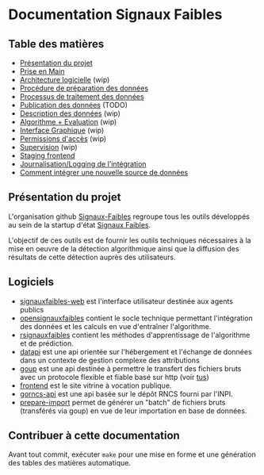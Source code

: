 # Documentation Signaux Faibles

<!-- DOCTOC SKIP -->

## Table des matières

- [Présentation du projet](#présentation-du-projet)
- [Prise en Main](prise-en-main.md)
- [Architecture logicielle](architecture-logicielle.md) (wip)
- [Procédure de préparation des données](procedure-import-donnees.md)
- [Processus de traitement des données](processus-traitement-donnees.md)
- [Publication des données](publication-donnees.md) (TODO)
- [Description des données](description-donnees.md) (wip)
- [Algorithme + Evaluation](algorithme-evaluation.md) (wip)
- [Interface Graphique](interface-graphique.md) (wip)
- [Permissions d'accès](permissions.md) (wip)
- [Supervision](supervision.md) (wip)
- [Staging frontend](staging-frontend.md)
- [Journalisation/Logging de l'intégration](journalisation-integration.md)
- [Comment intégrer une nouvelle source de données](integration-nouvelle-source-donnees.md)

## Présentation du projet

L'organisation github [Signaux-Faibles](https://github.com/signaux-faibles/) regroupe tous les outils développés au sein de la startup d'état [Signaux Faibles](https://beta.gouv.fr/startups/signaux-faibles.html).

L'objectif de ces outils est de fournir les outils techniques nécessaires à la mise en oeuvre de la détection algorithmique ainsi que la diffusion des résultats de cette détection auprès des utilisateurs.

## Logiciels

- [signauxfaibles-web](https://github.com/signaux-faibles/signauxfaibles-web) est l'interface utilisateur destinée aux agents publics
- [opensignauxfaibles](https://github.com/signaux-faibles/opensignauxfaibles)
  contient le socle technique permettant l'intégration des données et les
  calculs en vue d'entraîner l'algorithme.
- [rsignauxfaibles](https://github.com/signaux-faibles/rsignauxfaibles)
  contient les méthodes d'apprentissage de l'algorithme et de prédiction.
- [datapi](https://github.com/signaux-faibles/datapi) est une api orientée sur
  l'hébergement et l'échange de données dans un contexte de gestion complexe
  des attributions
- [goup](https://github.com/signaux-faibles/goup) est une api destinée à permettre le transfert des fichiers bruts avec un protocole flexible et fiable basé sur http (voir [tus](https://github.com/tus))
- [frontend](https://github.com/signaux-faibles/frontend) est le site vitrine à
  vocation publique.
- [gorncs-api](https://github.com/signaux-faibles/gorncs-api) est une api basée sur le dépôt RNCS fourni par l'INPI.
- [prepare-import](https://github.com/signaux-faibles/prepare-import) permet de
  générer un "batch" de fichiers bruts (transférés via goup) en vue de leur
  importation en base de données.

## Contribuer à cette documentation

Avant tout commit, exécuter `make` pour une mise en forme et une génération des tables des matières automatique.
